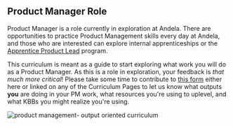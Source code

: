 ## Product Manager Role

Product Manager is a role currently in exploration at Andela. There are opportunities to practice Product Management skills every day at Andela, and those who are interested can explore internal apprenticeships or the [Apprentice Product Lead](https://docs.google.com/document/d/1hqp-BT0YDg1AB0-N9QRK9Fq7RZ63m1-ro-JgDqq4edo/edit#heading=h.eyxqoji7x8fn) program. 

This curriculum is meant as a guide to start exploring what work you will do as a Product Manager. As this is a role in exploration, your feedback is _that much more critical_! Please take some time to contribute to [this form](https://docs.google.com/a/andela.com/forms/d/e/1FAIpQLSeiwit-7JW3UScG9ItDX9DUZZnlCwdpo7aWruahsPKNJ_6JOA/viewform?usp=sf_link) either here or linked on any of the Curriculum Pages to let us know what outputs **you** are doing in your PM work, what resources you're using to uplevel, and what KBBs you might realize you're using. 

![product management- output oriented curriculum](https://user-images.githubusercontent.com/5239538/26896486-ee5f4226-4b92-11e7-989a-4ffb52334bb6.png)

